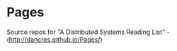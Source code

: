 Pages
=====

Source repos for "A Distributed Systems Reading List" - (http://dancres.github.io/Pages/)
